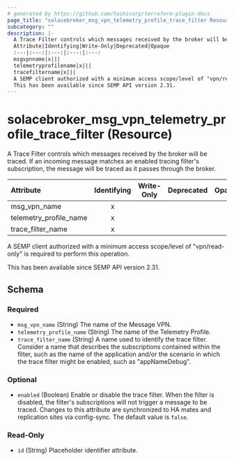 ```yaml
---
# generated by https://github.com/hashicorp/terraform-plugin-docs
page_title: "solacebroker_msg_vpn_telemetry_profile_trace_filter Resource - solacebroker"
subcategory: ""
description: |-
  A Trace Filter controls which messages received by the broker will be traced. If an incoming message matches an enabled tracing filter's subscription, the message will be traced as it passes through the broker.
  Attribute|Identifying|Write-Only|Deprecated|Opaque
  :---|:---:|:---:|:---:|:---:
  msgvpnname|x|||
  telemetryprofilename|x|||
  tracefiltername|x|||
  A SEMP client authorized with a minimum access scope/level of "vpn/read-only" is required to perform this operation.
  This has been available since SEMP API version 2.31.
---
```


# solacebroker_msg_vpn_telemetry_profile_trace_filter (Resource)

A Trace Filter controls which messages received by the broker will be traced. If an incoming message matches an enabled tracing filter's subscription, the message will be traced as it passes through the broker.


Attribute|Identifying|Write-Only|Deprecated|Opaque
:---|:---:|:---:|:---:|:---:
msg_vpn_name|x|||
telemetry_profile_name|x|||
trace_filter_name|x|||



A SEMP client authorized with a minimum access scope/level of "vpn/read-only" is required to perform this operation.

This has been available since SEMP API version 2.31.



<!-- schema generated by tfplugindocs -->
## Schema

### Required

- `msg_vpn_name` (String) The name of the Message VPN.
- `telemetry_profile_name` (String) The name of the Telemetry Profile.
- `trace_filter_name` (String) A name used to identify the trace filter. Consider a name that describes the subscriptions contained within the filter, such as the name of the application and/or the scenario in which the trace filter might be enabled, such as "appNameDebug".

### Optional

- `enabled` (Boolean) Enable or disable the trace filter. When the filter is disabled, the filter's subscriptions will not trigger a message to be traced. Changes to this attribute are synchronized to HA mates and replication sites via config-sync. The default value is `false`.

### Read-Only

- `id` (String) Placeholder identifier attribute.
